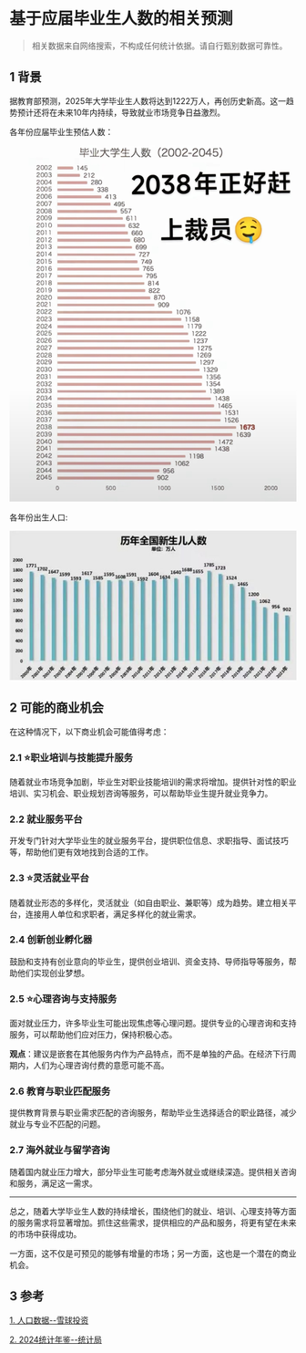 # 基于应届毕业生人数的相关预测

> 相关数据来自网络搜索，不构成任何统计依据。请自行甄别数据可靠性。


## 1 背景

据教育部预测，2025年大学毕业生人数将达到1222万人，再创历史新高。这一趋势预计还将在未来10年内持续，导致就业市场竞争日益激烈。

各年份应届毕业生预估人数：

![各年应届毕业生人数](../assets/images/graduateCount.jpg)

各年份出生人口: 

![各年出生人口](../assets/images/birthCount.png)

## 2 可能的商业机会

在这种情况下，以下商业机会可能值得考虑：

### 2.1 ⭐职业培训与技能提升服务

随着就业市场竞争加剧，毕业生对职业技能培训的需求将增加。提供针对性的职业培训、实习机会、职业规划咨询等服务，可以帮助毕业生提升就业竞争力。

### 2.2 就业服务平台

开发专门针对大学毕业生的就业服务平台，提供职位信息、求职指导、面试技巧等，帮助他们更有效地找到合适的工作。

### 2.3 ⭐灵活就业平台

随着就业形态的多样化，灵活就业（如自由职业、兼职等）成为趋势。建立相关平台，连接用人单位和求职者，满足多样化的就业需求。

### 2.4 创新创业孵化器

鼓励和支持有创业意向的毕业生，提供创业培训、资金支持、导师指导等服务，帮助他们实现创业梦想。

### 2.5 ⭐心理咨询与支持服务

面对就业压力，许多毕业生可能出现焦虑等心理问题。提供专业的心理咨询和支持服务，可以帮助他们应对压力，保持积极心态。

**观点**：建议是嵌套在其他服务内作为产品特点，而不是单独的产品。在经济下行周期内，人们为心理咨询付费的意愿可能不高。

### 2.6 教育与职业匹配服务

提供教育背景与职业需求匹配的咨询服务，帮助毕业生选择适合的职业路径，减少就业与专业不匹配的问题。

### 2.7 海外就业与留学咨询

随着国内就业压力增大，部分毕业生可能考虑海外就业或继续深造。提供相关咨询和服务，满足这一需求。

---

总之，随着大学毕业生人数的持续增长，围绕他们的就业、培训、心理支持等方面的服务需求将显著增加。抓住这些需求，提供相应的产品和服务，将更有望在未来的市场中获得成功。

一方面，这不仅是可预见的能够有增量的市场；另一方面，这也是一个潜在的商业机会。

## 3 参考

<a href="https://xueqiu.com/2524803655/297810998" target="_blank">1. 人口数据--雪球投资</a>

<a href="https://www.stats.gov.cn/sj/ndsj/2024/indexch.htm" target="_blank">2. 2024统计年鉴--统计局</a>


